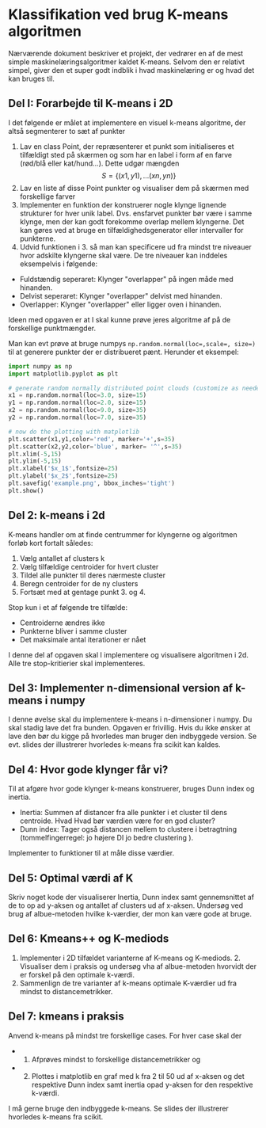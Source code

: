 # Klassifikation ved brug **K**-means algoritmen
Nærværende dokument beskriver et projekt, der vedrører en af de mest simple maskinelæringsalgoritmer kaldet K-means. Selvom den er relativt simpel, giver den et super godt indblik i hvad maskinelæring er og hvad det kan bruges til. 

## Del I: Forarbejde til K-means i 2D
I det følgende er målet at implementere en visuel k-means algoritme, der altså segmenterer to sæt af punkter

1. Lav en class Point, der repræsenterer et punkt som  initialiseres et tilfældigt sted på skærmen og som har en label i form af en farve (rød/blå eller kat/hund…). Dette udgør mængden $$S=\{(x1,y1),…(xn,yn)\}$$
2. Lav en liste af disse Point punkter og visualiser dem på skærmen med forskellige farver
3. Implementer en funktion der konstruerer nogle klynge lignende strukturer for hver unik label. Dvs. ensfarvet punkter bør være i samme klynge, men der kan godt forekomme overlap mellem klyngerne. Det kan gøres ved at bruge en tilfældighedsgenerator eller intervaller for punkterne. 
4. Udvid funktionen i 3. så man kan specificere ud fra mindst tre niveauer hvor adskilte klyngerne skal være. De tre niveauer kan inddeles eksempelvis i følgende:
- Fuldstændig seperaret: Klynger "overlapper" på ingen måde med hinanden.
- Delvist seperaret: Klynger "overlapper" delvist med hinanden. 
- Overlapper: Klynger "overlapper" eller ligger oven i hinanden. 

Ideen med opgaven er at I skal kunne prøve jeres algoritme af på de forskellige punktmængder.  

Man kan evt prøve at bruge numpys `np.random.normal(loc=,scale=, size=)` til at generere punkter der er distribueret pænt. 
Herunder et eksempel:

```python
import numpy as np
import matplotlib.pyplot as plt

# generate random normally distributed point clouds (customize as needed)
x1 = np.random.normal(loc=3.0, size=15)
y1 = np.random.normal(loc=2.0, size=15)
x2 = np.random.normal(loc=9.0, size=35)
y2 = np.random.normal(loc=7.0, size=35)

# now do the plotting with matplotlib
plt.scatter(x1,y1,color='red', marker='+',s=35)
plt.scatter(x2,y2,color='blue', marker= '^',s=35)
plt.xlim(-5,15)
plt.ylim(-5,15)
plt.xlabel('$x_1$',fontsize=25)
plt.ylabel('$x_2$',fontsize=25)
plt.savefig('example.png', bbox_inches='tight')
plt.show()
```

## Del 2: k-means i 2d
K-means handler om at finde centrummer for klyngerne og algoritmen forløb kort fortalt således:
1. Vælg antallet af clusters k
2. Vælg tilfældige centroider for hvert cluster
3. Tildel alle punkter til deres nærmeste cluster
4. Beregn centroider for de ny clusters
5. Fortsæt med at gentage punkt 3. og 4. 

Stop kun i et af følgende tre tilfælde:
- Centroiderne ændres ikke
- Punkterne bliver i samme cluster
- Det maksimale antal iterationer er nået

I denne del af opgaven skal I implementere og visualisere algoritmen i 2d. Alle tre stop-kritierier skal implementeres.

## Del 3: Implementer n-dimensional version af k-means i numpy
I denne øvelse skal du implementere k-means i n-dimensioner i numpy. Du skal stadig lave det fra bunden. Opgaven er frivillig. Hvis du ikke ønsker at lave den bør du kigge på hvorledes man bruger den indbyggede version. Se evt. slides der illustrerer hvorledes k-means fra scikit kan kaldes. 

## Del 4: Hvor gode klynger får vi?
Til at afgøre hvor gode klynger k-means konstruerer, bruges Dunn index og inertia.

- Inertia: Summen af distancer fra alle punkter i et cluster til dens centroide. Hvad Hvad bør værdien være for en god cluster?
- Dunn index: Tager også distancen mellem to clustere i betragtning (tommelfingerregel: jo højere DI jo bedre clustering ).

Implementer to funktioner til at måle disse værdier. 

## Del 5: Optimal værdi af K
Skriv noget kode der visualiserer Inertia, Dunn index samt gennemsnittet af de to op ad y-aksen og antallet af clusters ud af x-aksen. Undersøg ved brug af albue-metoden hvilke k-værdier, der mon kan være gode at bruge. 

## Del 6: Kmeans++ og K-mediods
1. Implementer i 2D tilfældet varianterne af K-means og K-mediods. 2. Visualiser dem i praksis og undersøg vha af albue-metoden hvorvidt der er forskel på den optimale k-værdi. 
3. Sammenlign de tre varianter af k-means optimale K-værdier ud fra mindst to distancemetrikker. 

## Del 7: kmeans i praksis 
Anvend k-means på mindst tre forskellige cases. For hver case skal der 
- 1. Afprøves mindst to forskellige distancemetrikker og 
- 2. Plottes i matplotlib en graf med k fra 2 til 50 ud af x-aksen og det respektive Dunn index samt inertia opad y-aksen for den respektive k-værdi. 

I må gerne bruge den indbyggede k-means. Se slides der illustrerer hvorledes k-means fra scikit. 
 
